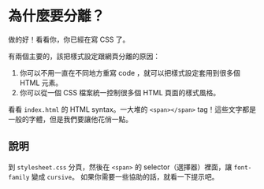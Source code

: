 為什麼要分離？
==============

做的好！看看你，你已經在寫 CSS 了。


有兩個主要的，該把樣式設定跟網頁分離的原因：

1. 你可以不用一直在不同地方重寫 code ，就可以把樣式設定套用到很多個 HTML 元素。
2. 你可以從一個 CSS 檔案統一控制很多個 HTML 頁面的樣式風格。

看看 `index.html` 的 HTML syntax。一大堆的 `<span></span>` tag！這些文字都是一般的字體，但是我們要讓他花俏一點。

說明
----

到 `stylesheet.css` 分頁，然後在 `<span>` 的 selector（選擇器）裡面，讓 `font-family` 變成 `cursive`。
 如果你需要一些協助的話，就看一下提示吧。
